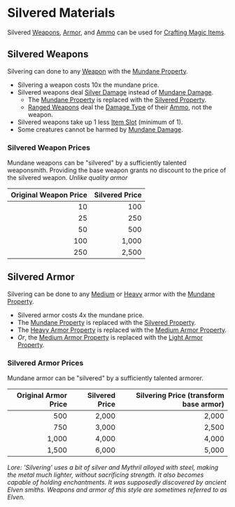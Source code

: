 # Silvered Materials

Silvered [Weapons](../Weapons/Weapons.md), [Armor](../Armor/Armor.md), and [Ammo](../Weapon%20Properties/Ammo%20Property.md) can be used for [Crafting Magic Items](../../Magic/Crafting/Crafting%20Magic%20Items.md).

## Silvered Weapons

Silvering can done to any [Weapon](../Weapons/Weapons.md) with the [Mundane Property](Mundane%20Property.md).

- Silvering a weapon costs 10x the mundane price.
- Silvered weapons deal [Silver Damage](../../Game%20Procedures/Combat/Damage%20Types/Silver%20Damage.md) instead of [Mundane Damage](../../Game%20Procedures/Combat/Damage%20Types/Mundane%20Damage.md).
	- The [Mundane Property](Mundane%20Property.md) is replaced with the [Silvered Property](Silvered%20Property.md).
	- [Ranged Weapons](../Weapons/Weapons.md#Ranged%20Weapons) deal the [Damage Type](../../Game%20Procedures/Combat/Damage%20Types/!Damage%20Types.md) of their [Ammo](../Weapon%20Properties/Ammo%20Property.md), not the weapon.
- Silvered weapons take up 1 less [Item Slot](../../Player%20Characters/Derived%20Statistics/Item%20Slot.md) (minimum of 1).
- Some creatures cannot be harmed by [Mundane Damage](../../Game%20Procedures/Combat/Damage%20Types/Mundane%20Damage.md).

### Silvered Weapon Prices

Mundane weapons can be "silvered" by a sufficiently talented weaponsmith. Providing the base weapon grants no discount to the price of the silvered weapon. *Unlike quality armor*

| Original Weapon Price | Silvered Price |
| --------------------: | -------------: |
|                    10 |            100 |
|                    25 |            250 |
|                    50 |            500 |
|                   100 |          1,000 |
|                   250 |          2,500 |

## Silvered Armor

Silvering can be done to any [Medium](../Armor%20Properties/Medium%20Armor%20Property.md) or [Heavy](../Armor%20Properties/Heavy%20Armor%20Property.md) armor with the [Mundane Property](Mundane%20Property.md).

- Silvered armor costs 4x the mundane price.
- The [Mundane Property](Mundane%20Property.md) is replaced with the [Silvered Property](Silvered%20Property.md).
- The [Heavy Armor Property](../Armor%20Properties/Heavy%20Armor%20Property.md) is replaced with the [Medium Armor Property](../Armor%20Properties/Medium%20Armor%20Property.md).
- *Or*, the [Medium Armor Property](../Armor%20Properties/Medium%20Armor%20Property.md) is replaced with the [Light Armor Property](../Armor%20Properties/Light%20Armor%20Property.md).

### Silvered Armor Prices

Mundane armor can be "silvered" by a sufficiently talented armorer.

| Original Armor Price | Silvered Price | Silvering Price (transform base armor) |
| -------------------: | -------------: | -------------------------------------: |
|                  500 |          2,000 |                                  2,000 |
|                  750 |          3,000 |                                  2,500 |
|                1,000 |          4,000 |                                  4,000 |
|                1,500 |          6,000 |                                  5,000 |

*Lore:*
*'Silvering' uses a bit of silver and Mythril alloyed with steel, making the metal much lighter, without sacrificing strength. It also becomes capable of holding enchantments. It was supposedly discovered by ancient Elven smiths. Weapons and armor of this style are sometimes referred to as Elven.*
